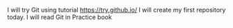 I will try Git using tutorial https://try.github.io/
I will create my first repository today.
I will read Git in Practice book
